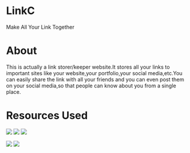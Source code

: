 # LinkC
Make All Your Link Together

# About
This is actually a link storer/keeper website.It stores all your links to important sites like your website,your portfolio,your social media,etc.You can easily share the link with all your friends and you can even post them on your social media,so that people can know about you from a single place.

# Resources Used
![](https://img.shields.io/badge/Heroku-blueviolet.svg?style=for-the-badge&logo=heroku)
![](https://img.shields.io/badge/Firebase-yellow.svg?style=for-the-badge&logo=firebase)
![](https://img.shields.io/badge/Node.js-12.10.0-green.svg?style=for-the-badge&logo=node.js)



[![](https://img.shields.io/badge/Website-darkcyan.svg?style=for-the-badge)](http://madhaba.me/LinkC) 
[![](https://img.shields.io/badge/chaton-Gitter-darkcyan.svg?style=for-the-badge&logo=gitter)](https://gitter.im/link-aggregator/community)
